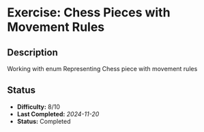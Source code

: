 # Exercise: Chess Pieces with Movement Rules

## Description
Working with enum Representing Chess piece with movement rules

## Status
- **Difficulty:** 8/10
- **Last Completed:** _2024-11-20_
- **Status:** Completed